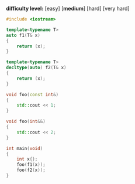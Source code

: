 **difficulty level:** [easy] [**medium**] [hard] [very hard]

```cpp
#include <iostream>

template<typename T>
auto f1(T& x)
{
	return (x);
}

template<typename T>
decltype(auto) f2(T& x)
{
	return (x);
}

void foo(const int&)
{
	std::cout << 1;
}

void foo(int&&)
{
	std::cout << 2;
}

int main(void)
{
	int x{};
	foo(f1(x));
	foo(f2(x));
}
```
